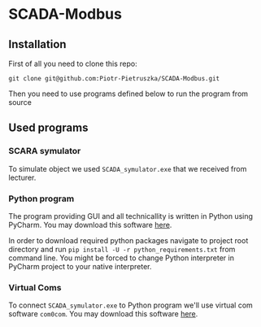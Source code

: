 # SCADA-Modbus

## Installation
First of all you need to clone this repo:

```console
git clone git@github.com:Piotr-Pietruszka/SCADA-Modbus.git
```

Then you need to use programs defined below to run the program from source

## Used programs

### SCARA symulator
To simulate object we used `SCADA_symulator.exe` that we received from lecturer.

### Python program
The program providing GUI and all technicallity is written in Python using PyCharm.
You may download this software [here](https://www.jetbrains.com/pycharm/download/#section=windows).

In order to download required python packages navigate to project root directory and run `pip install -U -r python_requirements.txt` from command line.
You might be forced to change Python interpreter in PyCharm project to your native interpreter.

### Virtual Coms
To connect `SCADA_symulator.exe` to Python program we'll use virtual com software `com0com`.
You may download this software [here](https://sourceforge.net/projects/com0com/).